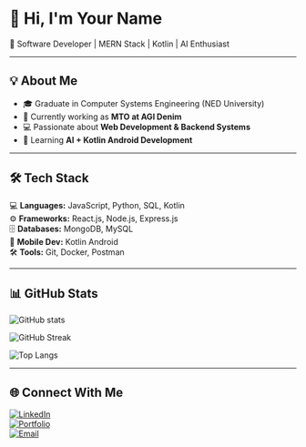 # 👋 Hi, I'm Your Name  

🚀 Software Developer | MERN Stack | Kotlin | AI Enthusiast  

---

## 💡 About Me  
- 🎓 Graduate in Computer Systems Engineering (NED University)  
- 💼 Currently working as **MTO at AGI Denim**  
- 💻 Passionate about **Web Development & Backend Systems**  
- 🌱 Learning **AI + Kotlin Android Development**  

---

## 🛠 Tech Stack  
💻 **Languages:** JavaScript, Python, SQL, Kotlin  
⚙️ **Frameworks:** React.js, Node.js, Express.js  
🗄 **Databases:** MongoDB, MySQL  
📱 **Mobile Dev:** Kotlin Android  
🛠 **Tools:** Git, Docker, Postman  

---

## 📊 GitHub Stats  

![GitHub stats](https://github-readme-stats.vercel.app/api?username=YOURUSERNAME&show_icons=true&theme=tokyonight)  

![GitHub Streak](https://streak-stats.demolab.com/?user=YOURUSERNAME&theme=tokyonight)  

![Top Langs](https://github-readme-stats.vercel.app/api/top-langs/?username=YOURUSERNAME&layout=compact&theme=tokyonight)  

---

## 🌐 Connect With Me  
[![LinkedIn](https://img.shields.io/badge/LinkedIn-blue?logo=linkedin&logoColor=white)](https://www.linkedin.com/in/YOUR-LINK/)  
[![Portfolio](https://img.shields.io/badge/Portfolio-000?logo=vercel&logoColor=white)](https://your-portfolio-link.com)  
[![Email](https://img.shields.io/badge/Email-D14836?logo=gmail&logoColor=white)](mailto:yourmail@gmail.com)  
